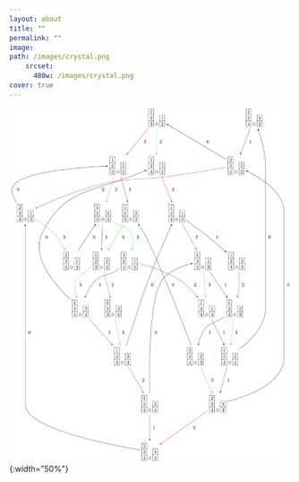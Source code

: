 ```yaml
---
layout: about
title: ""
permalink: ""
image:
path: /images/crystal.png
    srcset:
      480w: /images/crystal.png
cover: true
---
```


![Tensor product of type A Kirillov-Reshetikhin crystals](/images/crystal.png){:width="50%"}  

